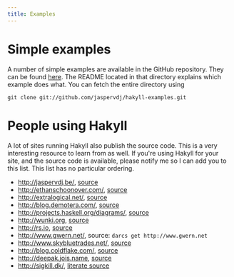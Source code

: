 ```yaml
---
title: Examples
---
```


# Simple examples

A number of simple examples are available in the GitHub repository. They can be
found [here](https://github.com/jaspervdj/hakyll-examples). The README located
in that directory explains which example does what. You can fetch the entire
directory using

    git clone git://github.com/jaspervdj/hakyll-examples.git

# People using Hakyll

A lot of sites running Hakyll also publish the source code. This is a very
interesting resource to learn from as well. If you're using Hakyll for your
site, and the source code is available, please notify me so I can add you to
this list. This list has no particular ordering.

- <http://jaspervdj.be/>,
  [source](https://github.com/jaspervdj/jaspervdj)
- <http://ethanschoonover.com/>,
  [source](https://github.com/altercation/ethanschoonover.com)
- <http://extralogical.net/>,
  [source](https://github.com/beastaugh/extralogical.net)
- <http://blog.demotera.com/>,
  [source](https://bitbucket.org/paul_r/blog-de-demotera)
- <http://projects.haskell.org/diagrams/>,
  [source](http://patch-tag.com/r/byorgey/diagrams-doc/snapshot/current/content/pretty/web/)
- <http://wunki.org>,
  [source](https://github.com/wunki/www.wunki.org)
- <http://rs.io>,
  [source](https://github.com/robertseaton/rs.io/)
- <http://www.gwern.net/>,
  source: `darcs get http://www.gwern.net`
- <http://www.skybluetrades.net/>,
  [source](https://github.com/ian-ross/blog)
- <http://blog.coldflake.com/>,
  [source](https://github.com/marcmo/blog.coldflake)
- <http://deepak.jois.name>,
  [source](https://github.com/deepakjois/website)
- <http://sigkill.dk/>,
  [literate source](http://sigkill.dk/programs/sigkill.html)

